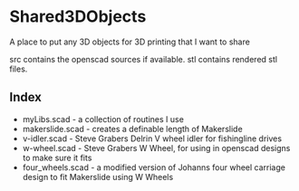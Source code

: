 Shared3DObjects
===============

A place to put any 3D objects for 3D printing that I want to share

src contains the openscad sources if available.
stl contains rendered stl files.

Index
-----
* myLibs.scad - a collection of routines I use
* makerslide.scad - creates a definable length of Makerslide
* v-idler.scad - Steve Grabers Delrin V wheel idler for fishingline
drives
* w-wheel.scad - Steve Grabers W Wheel, for using in openscad designs
  to make sure it fits
* four_wheels.scad - a modified version of Johanns four wheel carriage
  design to fit Makerslide using W Wheels

